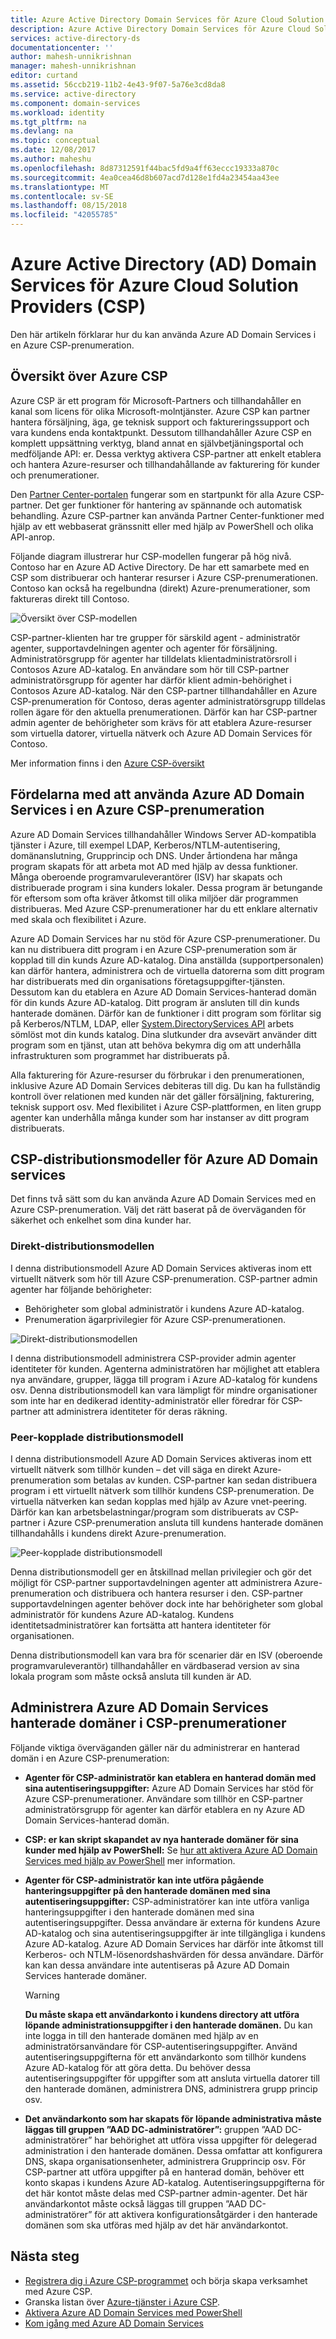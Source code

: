 ```yaml
---
title: Azure Active Directory Domain Services för Azure Cloud Solution Providers | Microsoft Docs
description: Azure Active Directory Domain Services för Azure Cloud Solution Providers.
services: active-directory-ds
documentationcenter: ''
author: mahesh-unnikrishnan
manager: mahesh-unnikrishnan
editor: curtand
ms.assetid: 56ccb219-11b2-4e43-9f07-5a76e3cd8da8
ms.service: active-directory
ms.component: domain-services
ms.workload: identity
ms.tgt_pltfrm: na
ms.devlang: na
ms.topic: conceptual
ms.date: 12/08/2017
ms.author: maheshu
ms.openlocfilehash: 8d87312591f44bac5fd9a4ff63eccc19333a870c
ms.sourcegitcommit: 4ea0cea46d8b607acd7d128e1fd4a23454aa43ee
ms.translationtype: MT
ms.contentlocale: sv-SE
ms.lasthandoff: 08/15/2018
ms.locfileid: "42055785"
---
```

# <a name="azure-active-directory-ad-domain-services-for-azure-cloud-solution-providers-csp"></a>Azure Active Directory (AD) Domain Services för Azure Cloud Solution Providers (CSP)
Den här artikeln förklarar hur du kan använda Azure AD Domain Services i en Azure CSP-prenumeration.

## <a name="overview-of-azure-csp"></a>Översikt över Azure CSP
Azure CSP är ett program för Microsoft-Partners och tillhandahåller en kanal som licens för olika Microsoft-molntjänster. Azure CSP kan partner hantera försäljning, äga, ge teknisk support och faktureringssupport och vara kundens enda kontaktpunkt. Dessutom tillhandahåller Azure CSP en komplett uppsättning verktyg, bland annat en självbetjäningsportal och medföljande API: er. Dessa verktyg aktivera CSP-partner att enkelt etablera och hantera Azure-resurser och tillhandahållande av fakturering för kunder och prenumerationer.

Den [Partner Center-portalen](https://docs.microsoft.com/azure/cloud-solution-provider/overview/partner-center-overview) fungerar som en startpunkt för alla Azure CSP-partner. Det ger funktioner för hantering av spännande och automatisk behandling. Azure CSP-partner kan använda Partner Center-funktioner med hjälp av ett webbaserat gränssnitt eller med hjälp av PowerShell och olika API-anrop.

Följande diagram illustrerar hur CSP-modellen fungerar på hög nivå. Contoso har en Azure AD Active Directory. De har ett samarbete med en CSP som distribuerar och hanterar resurser i Azure CSP-prenumerationen. Contoso kan också ha regelbundna (direkt) Azure-prenumerationer, som faktureras direkt till Contoso.

![Översikt över CSP-modellen](./media/csp/csp_model_overview.png)

CSP-partner-klienten har tre grupper för särskild agent - administratör agenter, supportavdelningen agenter och agenter för försäljning. Administratörsgrupp för agenter har tilldelats klientadministratörsroll i Contosos Azure AD-katalog. En användare som hör till CSP-partner administratörsgrupp för agenter har därför klient admin-behörighet i Contosos Azure AD-katalog. När den CSP-partner tillhandahåller en Azure CSP-prenumeration för Contoso, deras agenter administratörsgrupp tilldelas rollen ägare för den aktuella prenumerationen. Därför kan har CSP-partner admin agenter de behörigheter som krävs för att etablera Azure-resurser som virtuella datorer, virtuella nätverk och Azure AD Domain Services för Contoso.

Mer information finns i den [Azure CSP-översikt](https://docs.microsoft.com/azure/cloud-solution-provider/overview/azure-csp-overview)

## <a name="benefits-of-using-azure-ad-domain-services-in-an-azure-csp-subscription"></a>Fördelarna med att använda Azure AD Domain Services i en Azure CSP-prenumeration
Azure AD Domain Services tillhandahåller Windows Server AD-kompatibla tjänster i Azure, till exempel LDAP, Kerberos/NTLM-autentisering, domänanslutning, Grupprincip och DNS. Under årtiondena har många program skapats för att arbeta mot AD med hjälp av dessa funktioner. Många oberoende programvaruleverantörer (ISV) har skapats och distribuerade program i sina kunders lokaler. Dessa program är betungande för eftersom som ofta kräver åtkomst till olika miljöer där programmen distribueras. Med Azure CSP-prenumerationer har du ett enklare alternativ med skala och flexibilitet i Azure.

Azure AD Domain Services har nu stöd för Azure CSP-prenumerationer. Du kan nu distribuera ditt program i en Azure CSP-prenumeration som är kopplad till din kunds Azure AD-katalog. Dina anställda (supportpersonalen) kan därför hantera, administrera och de virtuella datorerna som ditt program har distribuerats med din organisations företagsuppgifter-tjänsten. Dessutom kan du etablera en Azure AD Domain Services-hanterad domän för din kunds Azure AD-katalog. Ditt program är ansluten till din kunds hanterade domänen. Därför kan de funktioner i ditt program som förlitar sig på Kerberos/NTLM, LDAP, eller [System.DirectoryServices API](https://msdn.microsoft.com/library/system.directoryservices) arbets sömlöst mot din kunds katalog. Dina slutkunder dra avsevärt använder ditt program som en tjänst, utan att behöva bekymra dig om att underhålla infrastrukturen som programmet har distribuerats på.

Alla fakturering för Azure-resurser du förbrukar i den prenumerationen, inklusive Azure AD Domain Services debiteras till dig. Du kan ha fullständig kontroll över relationen med kunden när det gäller försäljning, fakturering, teknisk support osv. Med flexibilitet i Azure CSP-plattformen, en liten grupp agenter kan underhålla många kunder som har instanser av ditt program distribuerats.


## <a name="csp-deployment-models-for-azure-ad-domain-services"></a>CSP-distributionsmodeller för Azure AD Domain services
Det finns två sätt som du kan använda Azure AD Domain Services med en Azure CSP-prenumeration. Välj det rätt baserat på de överväganden för säkerhet och enkelhet som dina kunder har.

### <a name="direct-deployment-model"></a>Direkt-distributionsmodellen
I denna distributionsmodell Azure AD Domain Services aktiveras inom ett virtuellt nätverk som hör till Azure CSP-prenumeration. CSP-partner admin agenter har följande behörigheter:
* Behörigheter som global administratör i kundens Azure AD-katalog.
* Prenumeration ägarprivilegier för Azure CSP-prenumerationen.

![Direkt-distributionsmodellen](./media/csp/csp_direct_deployment_model.png)

I denna distributionsmodell administrera CSP-provider admin agenter identiteter för kunden. Agenterna administratören har möjlighet att etablera nya användare, grupper, lägga till program i Azure AD-katalog för kundens osv. Denna distributionsmodell kan vara lämpligt för mindre organisationer som inte har en dedikerad identity-administratör eller föredrar för CSP-partner att administrera identiteter för deras räkning.


### <a name="peered-deployment-model"></a>Peer-kopplade distributionsmodell
I denna distributionsmodell Azure AD Domain Services aktiveras inom ett virtuellt nätverk som tillhör kunden – det vill säga en direkt Azure-prenumeration som betalas av kunden. CSP-partner kan sedan distribuera program i ett virtuellt nätverk som tillhör kundens CSP-prenumeration. De virtuella nätverken kan sedan kopplas med hjälp av Azure vnet-peering. Därför kan kan arbetsbelastningar/program som distribuerats av CSP-partner i Azure CSP-prenumeration ansluta till kundens hanterade domänen tillhandahålls i kundens direkt Azure-prenumeration.

![Peer-kopplade distributionsmodell](./media/csp/csp_peered_deployment_model.png)

Denna distributionsmodell ger en åtskillnad mellan privilegier och gör det möjligt för CSP-partner supportavdelningen agenter att administrera Azure-prenumeration och distribuera och hantera resurser i den. CSP-partner supportavdelningen agenter behöver dock inte har behörigheter som global administratör för kundens Azure AD-katalog. Kundens identitetsadministratörer kan fortsätta att hantera identiteter för organisationen.

Denna distributionsmodell kan vara bra för scenarier där en ISV (oberoende programvaruleverantör) tillhandahåller en värdbaserad version av sina lokala program som måste också ansluta till kunden är AD.


## <a name="administering-azure-ad-domain-services-managed-domains-in-csp-subscriptions"></a>Administrera Azure AD Domain Services hanterade domäner i CSP-prenumerationer
Följande viktiga överväganden gäller när du administrerar en hanterad domän i en Azure CSP-prenumeration:

* **Agenter för CSP-administratör kan etablera en hanterad domän med sina autentiseringsuppgifter:** Azure AD Domain Services har stöd för Azure CSP-prenumerationer. Användare som tillhör en CSP-partner administratörsgrupp för agenter kan därför etablera en ny Azure AD Domain Services-hanterad domän.

* **CSP: er kan skript skapandet av nya hanterade domäner för sina kunder med hjälp av PowerShell:** Se [hur att aktivera Azure AD Domain Services med hjälp av PowerShell](active-directory-ds-enable-using-powershell.md) mer information.

* **Agenter för CSP-administratör kan inte utföra pågående hanteringsuppgifter på den hanterade domänen med sina autentiseringsuppgifter:** CSP-administratörer kan inte utföra vanliga hanteringsuppgifter i den hanterade domänen med sina autentiseringsuppgifter. Dessa användare är externa för kundens Azure AD-katalog och sina autentiseringsuppgifter är inte tillgängliga i kundens Azure AD-katalog. Azure AD Domain Services har därför inte åtkomst till Kerberos- och NTLM-lösenordshashvärden för dessa användare. Därför kan kan dessa användare inte autentiseras på Azure AD Domain Services hanterade domäner.

  > [!WARNING]
  > **Du måste skapa ett användarkonto i kundens directory att utföra löpande administrationsuppgifter i den hanterade domänen.**
  > Du kan inte logga in till den hanterade domänen med hjälp av en administratörsanvändare för CSP-autentiseringsuppgifter. Använd autentiseringsuppgifterna för ett användarkonto som tillhör kundens Azure AD-katalog för att göra detta. Du behöver dessa autentiseringsuppgifter för uppgifter som att ansluta virtuella datorer till den hanterade domänen, administrera DNS, administrera grupp princip osv.
  >

* **Det användarkonto som har skapats för löpande administrativa måste läggas till gruppen ”AAD DC-administratörer”:** gruppen ”AAD DC-administratörer” har behörighet att utföra vissa uppgifter för delegerad administration i den hanterade domänen. Dessa omfattar att konfigurera DNS, skapa organisationsenheter, administrera Grupprincip osv. För CSP-partner att utföra uppgifter på en hanterad domän, behöver ett konto skapas i kundens Azure AD-katalog. Autentiseringsuppgifterna för det här kontot måste delas med CSP-partner admin-agenter. Det här användarkontot måste också läggas till gruppen ”AAD DC-administratörer” för att aktivera konfigurationsåtgärder i den hanterade domänen som ska utföras med hjälp av det här användarkontot.


## <a name="next-steps"></a>Nästa steg
* [Registrera dig i Azure CSP-programmet](https://docs.microsoft.com/partner-center/enrolling-in-the-csp-program) och börja skapa verksamhet med Azure CSP.
* Granska listan över [Azure-tjänster i Azure CSP](https://docs.microsoft.com/azure/cloud-solution-provider/overview/azure-csp-available-services).
* [Aktivera Azure AD Domain Services med PowerShell](active-directory-ds-enable-using-powershell.md)
* [Kom igång med Azure AD Domain Services](active-directory-ds-getting-started.md)
